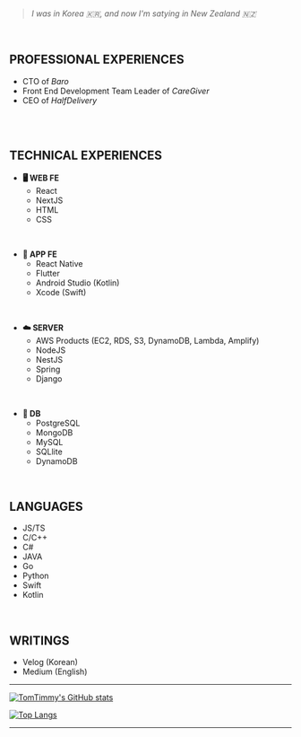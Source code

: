 <br/>

>_I was in Korea 🇰🇷, and now I'm satying in New Zealand 🇳🇿_

<br/>

PROFESSIONAL EXPERIENCES
--
- CTO of _Baro_
- Front End Development Team Leader of _CareGiver_
- CEO of _HalfDelivery_


<br/>
<br/>


TECHNICAL EXPERIENCES
--
- **🖥 WEB FE**
  - React 
  - NextJS
  - HTML
  - CSS
<br/>

- **📱 APP FE**
  - React Native
  - Flutter
  - Android Studio (Kotlin)
  - Xcode (Swift)
<br/>

- **☁️ SERVER**
  - AWS Products (EC2, RDS, S3, DynamoDB, Lambda, Amplify)
  - NodeJS
  - NestJS
  - Spring
  - Django
<br/>

- **💾 DB**
  - PostgreSQL
  - MongoDB
  - MySQL
  - SQLlite
  - DynamoDB
<br/>

LANGUAGES
--
- JS/TS
- C/C++
- C#
- JAVA
- Go
- Python
- Swift
- Kotlin

<br/>

WRITINGS
--
- Velog (Korean)
- Medium (English)

  
  
  
  
  
---

[![TomTimmy's GitHub stats](https://github-readme-stats.vercel.app/api?username=TomTimmy)](https://github.com/anuraghazra/github-readme-stats)


[![Top Langs](https://github-readme-stats.vercel.app/api/top-langs/?username=TomTimmy&layout=compact)](https://github.com/anuraghazra/github-readme-stats)

---



